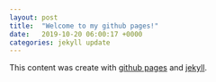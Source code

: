 ```yaml
---
layout: post
title:  "Welcome to my github pages!"
date:   2019-10-20 06:00:17 +0000
categories: jekyll update
---
```


This content was create with [github pages][github-pages] and [jekyll][jekyll-docs].

[jekyll-docs]: https://jekyllrb.com/docs/home
[github-pages]:   https://pages.github.com/
